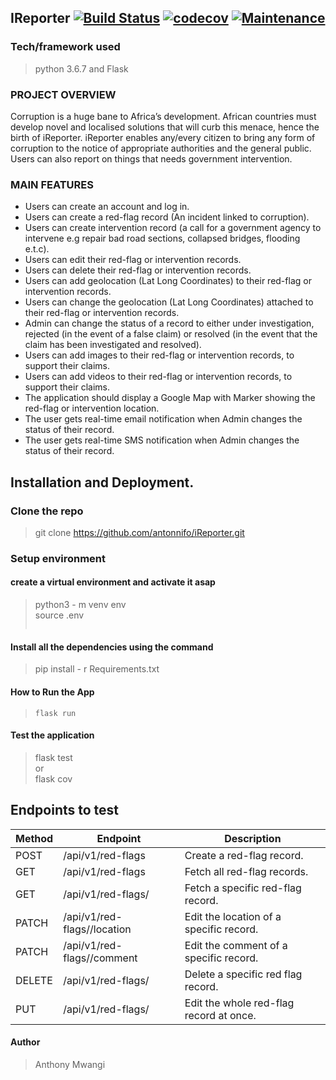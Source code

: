 ## IReporter [![Build Status](https://travis-ci.org/antonnifo/iReporter.svg?branch=patch-comment-162297565)](https://travis-ci.org/antonnifo/iReporter) [![codecov](https://codecov.io/gh/antonnifo/iReporter/branch/patch-comment-162297565/graph/badge.svg)](https://codecov.io/gh/antonnifo/iReporter) [![Maintenance](https://img.shields.io/badge/Maintained%3F-yes-green.svg)](https://github.com/antonnifo/iReporter)

### Tech/framework used  
> python 3.6.7 and Flask
### PROJECT OVERVIEW

Corruption is a huge bane to Africa’s development. African countries must develop novel and localised solutions that will curb this menace, hence the birth of iReporter.
iReporter enables any/every citizen to bring any form of corruption to the notice of appropriate authorities and the general public. Users can also report on things that needs government intervention.

### MAIN FEATURES

- Users can create an account and log in.
- Users can create a red-flag record (An incident linked to corruption).
- Users can create intervention record (a call for a government agency to intervene e.g repair bad road sections, collapsed bridges, flooding e.t.c).
- Users can edit their red-flag or intervention records.
- Users can delete their red-flag or intervention records.
- Users can add geolocation (Lat Long Coordinates) to their red-flag or intervention records.
- Users can change the geolocation (Lat Long Coordinates) attached to their red-flag or intervention records.
- Admin can change the status of a record to either under investigation, rejected (in the event of a false claim) or resolved (in the event that the claim has been investigated and resolved).
- Users can add images to their red-flag or intervention records, to support their claims.
- Users can add videos to their red-flag or intervention records, to support their claims.
- The application should display a Google Map with Marker showing the red-flag or intervention location.
- The user gets real-time email notification when Admin changes the status of their record.
- The user gets real-time SMS notification when Admin changes the status of their record.

## Installation and Deployment.

### Clone the repo
 > git clone https://github.com/antonnifo/iReporter.git

### Setup environment

#### create a virtual environment and activate it asap
> python3 - m venv env  
> source .env  
> ```.env

#### Install all the dependencies using the command
> pip install - r Requirements.txt

#### How to Run the App
> ```.env
> flask run

#### Test the application
> flask test  
> or  
> flask cov



## Endpoints to test  

| Method | Endpoint                                    | Description                                    |  
| ------ | ------------------------------------------- | ---------------------------------------------- |  
| POST   | /api/v1/red-flags                           | Create a red-flag record.                      |  
| GET    | /api/v1/red-flags                           | Fetch all red-flag records.                    |  
| GET    | /api/v1/red-flags/<red-flag-id>             | Fetch a specific red-flag record.              |  
| PATCH  | /api/v1/red-flags/<red-flag-id>/location    | Edit the location of a specific record.        |  
| PATCH  | /api/v1/red-flags/<red-flag-id>/comment     | Edit the comment of a specific record.         |  
| DELETE | /api/v1/red-flags/<red-flag-id>             | Delete a specific red flag record.             |  
| PUT    | /api/v1/red-flags/<red-flag-id>             | Edit the whole red-flag record at once.        |  
 
 #### Author  
 > Anthony Mwangi
 
                    









